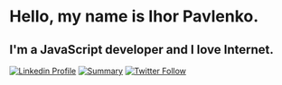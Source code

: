 # Hello, my name is Ihor Pavlenko.
## I'm a JavaScript developer and I love Internet.

[![Linkedin Profile](https://img.shields.io/badge/profile-linkedin-blue.svg)](https://www.linkedin.com/in/ihorpavlenko?locale=en_US)
[![Summary](https://img.shields.io/badge/profile-coderbits-orange.svg)](https://coderbits.com/my8bit)
[![Twitter Follow](https://img.shields.io/twitter/follow/my8bitname.svg?style=social)]()
